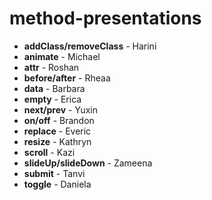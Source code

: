 # method-presentations

<ul>
  <li><strong>addClass/removeClass</strong> - Harini</li>
  <li><strong>animate</strong> - Michael</li>
  <li><strong>attr</strong> - Roshan</li>
  <li><strong>before/after</strong> - Rheaa</li>
  <li><strong>data</strong> - Barbara</li>
  <li><strong>empty</strong> - Erica</li>
  <li><strong>next/prev</strong> - Yuxin</li>
  <li><strong>on/off</strong> - Brandon</li>
  <li><strong>replace</strong> - Everic</li>
  <li><strong>resize</strong> - Kathryn</li>
  <li><strong>scroll</strong> - Kazi</li>
  <li><strong>slideUp/slideDown</strong> - Zameena</li>
  <li><strong>submit</strong> - Tanvi</li>
  <li><strong>toggle</strong> - Daniela</li>
</ul>